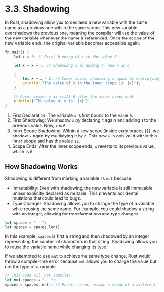 # 3.3. Shadowing

In Rust, shadowing allow you to declared a new variable with the same name as a previous one within the same scope. This new variable overshadows the previous one, meaning the compiler will use the value of the new variable whenever the name is referenced. Once the scope of the new variable ends, the original variable becomes accessible again.

```rust
fn main() {
    let x = 5; // First binding of x to the value 5

    let x = x + 1; // Shadowing x by adding 1, now x is 6

    {
        let x = x * 2; // Inner scope: shadowing x again by multiplying by 2, now x is 12
        println!("The value of x in the inner scope is: {x}");
    }

    // Outer scope: x is still 6 after the inner scope ends
    println!("The value of x is: {x}");
}
```

1. First Declaration: The variable `x` is first bound to the value `5`.
2. First Shadowing: We shadow `x` by declaring it again and adding `1` to the previous value. Now, `x` is `6`.
3. Inner Scope Shadowing: Within a new scope (inside curly braces `{}`), we shadow `x` again by multiplying it by `2`. This new `x` is only valid within this inner scope and has the value `12`.
4. Scope Ends: After the inner scope ends, `x` reverts to its previous value, which is `6`.

## How Shadowing Works

Shadowing is different from marking a variable as `mut` because:

- Immutability: Even with shadowing, the new variable is still immutable unless explicitly declared as mutable. This prevents accidental mutations that could lead to bugs.
- Type Changes: Shadowing allows you to change the type of a variable while reusing the same name. For example, you could shadow a string with an integer, allowing for transformations and type changes.

```rust
let spaces = "   ";
let spaces = spaces.len();
```

In this example, `spaces` is first a string and then shadowed by an integer representing the number of characters in that string. Shadowing allows you to reuse the variable name while changing its type.

If we attempted to use `mut` to achieve the same type change, Rust would throw a compile-time error because `mut` allows you to change the value but not the type of a variable.

```rust
// This code will not compile!
let mut spaces = "   ";
spaces = spaces.len(); // Error: cannot assign a value of a different type
```
